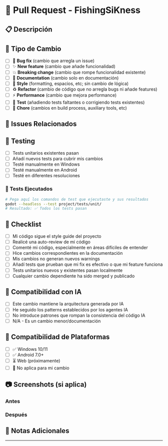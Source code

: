# 🎣 Pull Request - FishingSiKness

<!--
Gracias por contribuir a nuestro experimento de desarrollo con IA!
Por favor completa esta información para ayudarnos a revisar tu PR.
-->

## 📋 Descripción
<!-- Describe brevemente los cambios realizados -->

## 🎯 Tipo de Cambio
<!-- Marca las casillas que apliquen -->
- [ ] 🐛 **Bug fix** (cambio que arregla un issue)
- [ ] ✨ **New feature** (cambio que añade funcionalidad)
- [ ] 💥 **Breaking change** (cambio que rompe funcionalidad existente)
- [ ] 📝 **Documentation** (cambio solo en documentación)
- [ ] 🎨 **Style** (formatting, espacios, etc; sin cambio de lógica)
- [ ] ♻️ **Refactor** (cambio de código que no arregla bugs ni añade features)
- [ ] ⚡ **Performance** (cambio que mejora performance)
- [ ] 🧪 **Test** (añadiendo tests faltantes o corrigiendo tests existentes)
- [ ] 🔧 **Chore** (cambios en build process, auxiliary tools, etc)

## 🔗 Issues Relacionados
<!--
Si tu PR arregla un issue, usa:
Fixes #123
Closes #123
Resolves #123

Si está relacionado pero no lo cierra:
Related to #123
-->

## 🧪 Testing
<!-- Describe las pruebas que corriste para verificar tus cambios -->
- [ ] Tests unitarios existentes pasan
- [ ] Añadí nuevos tests para cubrir mis cambios
- [ ] Testé manualmente en Windows
- [ ] Testé manualmente en Android
- [ ] Testé en diferentes resoluciones

### 🧪 Tests Ejecutados
```bash
# Pega aquí los comandos de test que ejecutaste y sus resultados
godot --headless --test project/tests/unit/
# Resultado: ✅ Todos los tests pasan
```

## 📝 Checklist
<!-- Marca todas las casillas que apliquen -->
- [ ] Mi código sigue el style guide del proyecto
- [ ] Realicé una auto-review de mi código
- [ ] Comenté mi código, especialmente en áreas difíciles de entender
- [ ] Hice cambios correspondientes en la documentación
- [ ] Mis cambios no generan nuevos warnings
- [ ] Añadí tests que prueban que mi fix es efectivo o que mi feature funciona
- [ ] Tests unitarios nuevos y existentes pasan localmente
- [ ] Cualquier cambio dependiente ha sido merged y publicado

## 🤖 Compatibilidad con IA
<!-- Solo si aplica: ¿Cómo mantiene este cambio la naturaleza IA-driven del proyecto? -->
- [ ] Este cambio mantiene la arquitectura generada por IA
- [ ] He seguido los patterns establecidos por los agentes IA
- [ ] No introduce patrones que rompan la consistencia del código IA
- [ ] N/A - Es un cambio menor/documentación

## 📱 Compatibilidad de Plataformas
<!-- Marca las plataformas en las que has probado -->
- [ ] ✅ Windows 10/11
- [ ] ✅ Android 7.0+
- [ ] ⏳ Web (próximamente)
- [ ] 🚫 No aplica para mi cambio

## 📷 Screenshots (si aplica)
<!-- Si tus cambios afectan la UI, por favor incluye screenshots -->

### Antes
<!-- Screenshot del estado anterior -->

### Después
<!-- Screenshot con tus cambios -->

## 💬 Notas Adicionales
<!--
Cualquier información adicional que pueda ser útil para el review:
- ¿Por qué tomaste ciertas decisiones de implementación?
- ¿Hay alguna consideración especial que debamos tener?
- ¿Este cambio requiere actualizaciones en la documentación?
-->

---

<!--
Proceso de Review:
1. ✅ Automated checks (tests, linting)
2. 🤖 AI code review (via GitHub Copilot)
3. 👥 Community review
4. 🚀 Merge cuando esté aprobado

Gracias por mantener la calidad y consistencia del experimento IA!
-->
